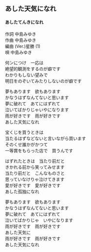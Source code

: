 ## あした天気になれ
####  あしたてんきになれ

作詞      中島みゆき  
作曲      中島みゆき  
編曲 (Ver.)星勝 (1)  
唄         中島みゆき  


何ンにつけ　一応は  
絶望的観測をするのが癖です  
わかりもしない望みで  
明日をのぞいてみたりしないのが癖です  
  
夢もあります　欲もあります  
かなうはずなんてないと思います  
夢に破れて　あてにはずれて  
泣いてばかりじゃいやになります  
雨が好きです　雨が好きです  
あした天気になれ  
  
宝くじを買うときは  
当たるはずなどないと言いながら買います  
そのくせ誰かがかつて  
一等賞をもらった店で　買うんです  
  
はずれたときは　当たり前だと  
きかれる前から笑ってみせます  
当たり前だと　こんなものさと  
思っていなけりゃ泣けてきます  
愛が好きです　愛が好きです  
あした孤独になれ  
  
夢もあります　欲もあります  
かなうはずなんてないと思います  
夢に破れて　あてにはずれて  
泣いてばかりじゃ　いやになります  
雨が好きです　雨が好きです  
あした天気に  
雨が好きです　雨が好きです  
あした天気になれ  
